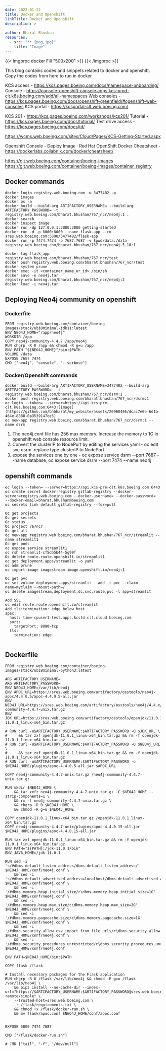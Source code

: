 ```yaml
---
date: 2022-01-22
title: Docker and Openshift
linkTitle: Docker and Openshift
description: >
  
author: Bharat Bhushan
resources:
  - src: "**.{png,jpg}"
    title: "Image"
---
```



{{< imgproc docker Fill "500x200" >}}
{{< /imgproc >}}

This blog contains codes and snippets related to docker and openshift. Copy the codes from here to run in docker. 

KCS access - https://kcs.pages.boeing.com/docs/namespace-onboarding/
Console - https://console-openshift-console.apps.kcs-prod-clt.k8s.boeing.com/add/all-namespaces
Web consoles - https://kcs.pages.boeing.com/docs/openshift-greenfield/#openshift-web-consoles
KCS portal - https://kcsportal-clt.web.boeing.com/



KCS 201 - https://kcs.pages.boeing.com/workshops/kcs201/
Tutorial - https://kcs.pages.boeing.com/docs/tutorial/
Test drive access - https://kcs.pages.boeing.com/docs/td/

https://wcms.web.boeing.com/sites/Cloud/Pages/KCS-Getting-Started.aspx


Openshift Console - Deploy Image · Red Hat OpenShift
Docker Cheatsheet - https://dockerlabs.collabnix.com/docker/cheatsheet/

https://git.web.boeing.com/container/boeing-images
https://git.web.boeing.com/container/boeing-images/container_registry



## Docker commands

```
docker login registry.web.boeing.com -u 3477482 -p
docker images
docker ps -a
docker build --build-arg ARTIFACTORY_USERNAME= --build-arg ARTIFACTORY_PASSWORD= -t registry.web.boeing.com/bharat.bhushan/767_ncr/neo4j:1 .
docker search
docker inspect image
docker run -dp 127.0.0.1:3000:3000 getting-started
docker run -d -p 8000:8000 --name flask-app --rm sres.web.boeing.com:5000/3477482/flask-app
docker run -p 7474:7474 -p 7687:7687 -v $pwd/data:/data registry.web.boeing.com/bharat.bhushan/767_ncr/neo4j-5.18:1

docker tag flask_app registry.web.boeing.com/bharat.bhushan/767_ncr/test
docker push registry.web.boeing.com/bharat.bhushan/767_ncr/test
docker system prune
docker exec -it <container_name_or_id> /bin/sh
docker save -o neo4j.tar registry.web.boeing.com/bharat.bhushan/767_ncr/neo4j:2
docker load -i neo4j.tar
```

## Deploying Neo4j community on openshift

### Dockerfile

```
FROM registry.web.boeing.com/container/boeing-images/stack/ubi8minimal-jdk11:latest
ENV NEO4J_HOME="/app/neo4j"
WORKDIR /app
COPY neo4j-community-4.4.7 /app/neo4j
RUN chgrp -R 0 /app && chmod -R g=u /app
ENV PATH "${NEO4J_HOME}"/bin:$PATH
VOLUME /data 
EXPOSE 7687 7474
CMD ["neo4j", "console", "--verbose"]
```

### Docker/Openshift commands

```
docker build --build-arg ARTIFACTORY_USERNAME=3477482 --build-arg ARTIFACTORY_PASSWORD=  -t registry.web.boeing.com/bharat.bhushan/767_ncr/dsrm:1 .
docker push registry.web.boeing.com/bharat.bhushan/767_ncr/dsrm:1
oc login --token= --server=https://api.kcs-pre-clt.k8s.boeing.com:6443![image](https://github.com/bhbharat/my_website/assets/20968466/dcac7e6e-6d1b-464e-8888-0a3539147ce5)
oc new-app registry.web.boeing.com/bharat.bhushan/767_ncr/dsrm:1 --name dsrm
```
1. The neo4j.conf file has 256 max memory. Increase the memory to 1G in openshift web console resource limit.
2. Convert the clusterIP to NodePort by editing the services yaml - oc edit svc dsrm. replace type clusterIP to NodePort.
3. expose the services one by one - oc expose service dsrm --port 7687 --name database, oc expose service dsrm --port 7474 --name neo4j



## openshift commands

```
oc login --token= --server=https://api.kcs-pre-clt.k8s.boeing.com:6443
oc create secret docker-registry gitlab-registry --docker-server=registry.web.boeing.com --docker-username= --docker-password=  --docker-email=bharat.bhushan@boeing.com
oc secrets link default gitlab-registry --for=pull

Oc get projects
Oc get secrets
Oc status
Oc project 767ncr
Oc get all
oc new-app registry.web.boeing.com/bharat.bhushan/767_ncr/streamlit --name streamlit1
Oc get pods
oc expose service streamlit1
oc rsh streamlit-cf5db5b44-5g99f
Oc delete route.route.openshift.io/streamlit1
oc get deployment.apps/streamlit -o yaml
oc adm prune
oc import-image imagestream.image.openshift.io/neo4j:1

Oc get pvc
oc set volume deployment.apps/streamlit --add -t pvc --claim-name=myclaim --mount-path=/
oc delete imagestream,deployment,dc,svc,route,pvc -l app=streamlit

Add SSL
oc edit route.route.openshift.io/streamlit
Add tls:termination: edge below host
spec:
  host: time-cpuser1-test.apps.kcstd-clt.cloud.boeing.com
  port:
    targetPort: 8080-tcp
  tls:
    termination: edge


```

## Dockerfile

```
FROM registry.web.boeing.com/container/boeing-images/stack/ubi8minimal-python3:latest

ARG ARTIFACTORY_USERNAME=
ARG ARTIFACTORY_PASSWORD=
ENV NEO4J_HOME=/var/lib/neo4j
ENV APOC_URL=https://sres.web.boeing.com/artifactory/osstools/neo4j-apoc/4.4.0.5/apoc-4.4.0.5-all.jar
ENV NEO4J_URL=https://sres.web.boeing.com/artifactory/osstools/neo4j/4.4.x/community/neo4j-community-4.4.7-unix.tar.gz
ENV JDK_URL=https://sres.web.boeing.com/artifactory/osstools/openjdk/11.0.1/openjdk-11.0.1_linux-x64_bin.tar.gz

# RUN curl -u$ARTIFACTORY_USERNAME:$ARTIFACTORY_PASSWORD -O $JDK_URL \
#     && tar zxf openjdk-11.0.1_linux-x64_bin.tar.gz && rm -f openjdk-11.0.1_linux-x64_bin.tar.gz
# RUN curl -u$ARTIFACTORY_USERNAME:$ARTIFACTORY_PASSWORD -O $NEO4j_URL \
#     && tar zxf openjdk-11.0.1_linux-x64_bin.tar.gz && rm -f openjdk-11.0.1_linux-x64_bin.tar.gz
# RUN curl -u$ARTIFACTORY_USERNAME:$ARTIFACTORY_PASSWORD -o $NEO4J_HOME/plugins/apoc-4.4.0.5-all.jar $APOC_URL

COPY neo4j-community-4.4.7-unix.tar.gz /neo4j-community-4.4.7-unix.tar.gz

RUN mkdir $NEO4J_HOME \
    && tar xvfz neo4j-community-4.4.7-unix.tar.gz -C $NEO4J_HOME --strip-components=1 \
    && rm -f neo4j-community-4.4.7-unix.tar.gz \
    && chgrp -R 0 $NEO4J_HOME \
    && chmod -R g=u $NEO4J_HOME

COPY openjdk-11.0.1_linux-x64_bin.tar.gz /openjdk-11.0.1_linux-x64_bin.tar.gz
COPY neo4j-community-4.4.7-unix/plugins/apoc-4.4.0.15-all.jar $NEO4J_HOME/plugins/apoc-4.4.0.15-all.jar

RUN tar zxf openjdk-11.0.1_linux-x64_bin.tar.gz && rm -f openjdk-11.0.1_linux-x64_bin.tar.gz
ENV PATH="${PATH}:/jdk-11.0.1/bin"
ENV JAVA_HOME=/jdk-11.0.1

RUN sed -i 's/#dbms.default_listen_address/dbms.default_listen_address/' $NEO4J_HOME/conf/neo4j.conf \
    && sed -i 's/#dbms.default_advertised_address=localhost/dbms.default_advertised_address=0.0.0.0/g' $NEO4J_HOME/conf/neo4j.conf \
    && sed -i '/#dbms.memory.heap.initial_size/c\dbms.memory.heap.initial_size=1G' $NEO4J_HOME/conf/neo4j.conf \
    && sed -i '/#dbms.memory.heap.max_size/c\dbms.memory.heap.max_size=2G' $NEO4J_HOME/conf/neo4j.conf \
    && sed -i '/#dbms.memory.pagecache.size/c\dbms.memory.pagecache.size=1G' $NEO4J_HOME/conf/neo4j.conf \
    && sed -i '/#dbms.security.allow_csv_import_from_file_urls/c\dbms.security.allow_csv_import_from_file_urls=true' $NEO4J_HOME/conf/neo4j.conf \
    && sed -i '/#dbms.security.procedures.unrestricted/c\dbms.security.procedures.unrestricted=algo.*,apoc.*,gds.*' $NEO4J_HOME/conf/neo4j.conf

ENV PATH=$NEO4J_HOME/bin:$PATH

COPY flask /flask

# Install necessary packages for the Flask application
RUN chgrp -R 0 /flask /var/lib/neo4j && chmod -R g=u /flask /var/lib/neo4j \
    && pip3 install --no-cache-dir --index-url="https://$ARTIFACTORY_USERNAME:$ARTIFACTORY_PASSWORD@sres.web.boeing.com/artifactory/api/pypi/pypi-remote/simple" \
    --trusted-host=sres.web.boeing.com \
    -r /flask/requirements.txt \
    && chmod +x /flask/docker-run.sh \
    && mv flask/apoc.conf $NEO4J_HOME/conf/apoc.conf


EXPOSE 5000 7474 7687

CMD ["/flask/docker-run.sh"]

# CMD ["tail", "-f", "/dev/null"]



```


